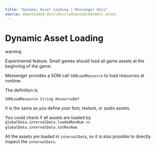 ```yaml
---
title: "Dynamic Asset Loading | Messenger Docs"
source: downloaded_docs\docs\advanced\dynamic_asset
---
```


# Dynamic Asset Loading

warning

Experimental feature. Small games should load all game assets at the beginning of the game.

Messenger provides a SOM call `SOMLoadResource` to load resources at runtime.

The definition is:

```
SOMLoadResource String ResourceDef  

```

It is the same as you define your font, texture, or audio assets.

You could check if all assets are loaded by `globalData.internalData.loadedResNum == globalData.internalData.totResNum`.

All the assets are loaded in `internalData`, so it is also possible to directly inspect the `internalData`.